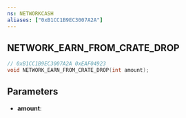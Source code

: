 ```yaml
---
ns: NETWORKCASH
aliases: ["0xB1CC1B9EC3007A2A"]
---
```

## NETWORK_EARN_FROM_CRATE_DROP

```c
// 0xB1CC1B9EC3007A2A 0xEAF04923
void NETWORK_EARN_FROM_CRATE_DROP(int amount);
```


## Parameters
* **amount**: 

